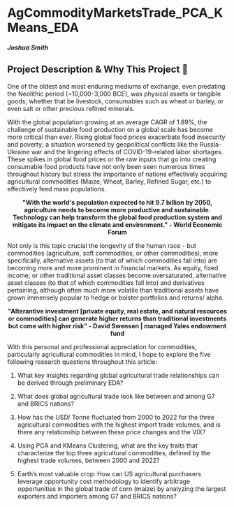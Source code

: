 # AgCommodityMarketsTrade_PCA_KMeans_EDA
##### Joshua Smith 
## Project Description & Why This Project &#x1F4D3;

One of the oldest and most enduring mediums of exchange, even predating the Neolithic period (~10,000–3,000 BCE), was physical assets or tangible goods; whether that be livestock, consumables such as wheat or barley, or even salt or other precious refined minerals.

With the global population growing at an average CAGR of 1.89%, the challenge of sustainable food production on a global scale has become more critical than ever. Rising global food prices exacerbate food insecurity and poverty; a situation worsened by geopolitical conflicts like the Russia-Ukraine war and the lingering effects of COVID-19-related labor shortages. These spikes in global food prices or the raw inputs that go into creating consumable food products have not only been seen numerous times throughout history but stress the importance of nations effectively acquiring agricultural commodities (Maize, Wheat, Barley, Refined Sugar, etc.) to effectively feed mass populations.

<p align="center">
  <b> "With the world's population expected to hit 9.7 billion by 2050, agriculture needs to become more productive and sustainable. Technology can help transform the global food production system and mitigate its impact on the climate and environment." - World Economic Forum </b>
</p>

Not only is this topic crucial the longevity of the human race - but commodities (agriculture, soft commodities, or other commodities), more specifically, alternative assets (to that of which commodities fall into) are becoming more and more prominent in financial markets. As equity, fixed income, or other traditional asset classes become oversaturated, alternative asset classes (to that of which commodities fall into) and derivatives pertaining, although often much more volatile than traditional assets have grown immensely popular to hedge or bolster portfolios and returns/ alpha.

<p align="center">
  <b> "Alterantive investment [private equity, real estate, and natural resources or commodities] can generate higher returns than traditional investments but come with higher risk" - David Swensen | managed Yales endowment fund </b>
</p>

With this personal and professional appreciation for commodities, particularly agricultural commodities in mind, I hope to explore the five following research questions throughout this article:

1. What key insights regarding global agricultural trade relationships can be derived through preliminary EDA?

2. What does global agricultural trade look like between and among G7 and BRICS nations?

3. How has the USD/ Tonne fluctuated from 2000 to 2022 for the three agricultural commodities with the highest import trade volumes, and is there any relationship between these price changes and the VIX?

4. Using PCA and KMeans Clustering, what are the key traits that characterize the top three agricultural commodities, defined by the highest trade volumes, between 2000 and 2022?

5. Earth’s most valuable crop: How can US agricultural purchasers leverage opportunity cost methodology to identify arbitrage opportunities in the global trade of corn (maize) by analyzing the largest exporters and importers among G7 and BRICS nations?
